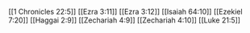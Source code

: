 [[1 Chronicles 22:5]]
[[Ezra 3:11]]
[[Ezra 3:12]]
[[Isaiah 64:10]]
[[Ezekiel 7:20]]
[[Haggai 2:9]]
[[Zechariah 4:9]]
[[Zechariah 4:10]]
[[Luke 21:5]]
